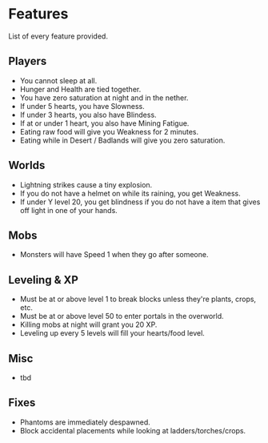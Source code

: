 # Features
List of every feature provided.

## Players
- You cannot sleep at all.
- Hunger and Health are tied together.
- You have zero saturation at night and in the nether.
- If under 5 hearts, you have Slowness.
- If under 3 hearts, you also have Blindess.
- If at or under 1 heart, you also have Mining Fatigue.
- Eating raw food will give you Weakness for 2 minutes.
- Eating while in Desert / Badlands will give you zero saturation.

## Worlds
- Lightning strikes cause a tiny explosion.
- If you do not have a helmet on while its raining, you get Weakness.
- If under Y level 20, you get blindness if you do not have a item that gives off light in one of your hands.

## Mobs
- Monsters will have Speed 1 when they go after someone.

## Leveling & XP
- Must be at or above level 1 to break blocks unless they're plants, crops, etc.
- Must be at or above level 50 to enter portals in the overworld.
- Killing mobs at night will grant you 20 XP.
- Leveling up every 5 levels will fill your hearts/food level.

## Misc
- tbd

## Fixes
- Phantoms are immediately despawned.
- Block accidental placements while looking at ladders/torches/crops.
